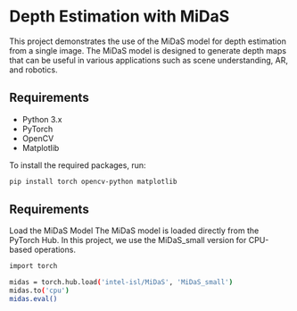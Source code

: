 # Depth Estimation with MiDaS

This project demonstrates the use of the MiDaS model for depth estimation from a single image. The MiDaS model is designed to generate depth maps that can be useful in various applications such as scene understanding, AR, and robotics.

## Requirements

- Python 3.x
- PyTorch
- OpenCV
- Matplotlib

To install the required packages, run:

```bash
pip install torch opencv-python matplotlib


```
## Requirements
Load the MiDaS Model
The MiDaS model is loaded directly from the PyTorch Hub. In this project, we use the MiDaS_small version for CPU-based operations.

```bash
import torch

midas = torch.hub.load('intel-isl/MiDaS', 'MiDaS_small')
midas.to('cpu')
midas.eval()
```

